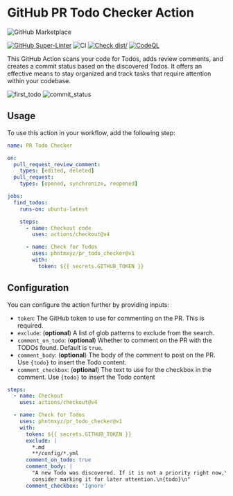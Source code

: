 # GitHub PR Todo Checker Action

![GitHub Marketplace](https://img.shields.io/badge/Marketplace-TODO%20Finder%20Action-blue?logo=github)

[![GitHub Super-Linter](https://github.com/phntmxyz/pr_todo_checker/actions/workflows/linter.yml/badge.svg)](https://github.com/super-linter/super-linter)
![CI](https://github.com/phntmxyz/pr_todo_checker/actions/workflows/ci.yml/badge.svg)
[![Check dist/](https://github.com/phntmxyz/pr_todo_checker/actions/workflows/check-dist.yml/badge.svg)](https://github.com/phntmxyz/pr_todo_checker/actions/workflows/check-dist.yml)
[![CodeQL](https://github.com/phntmxyz/pr_todo_checker/actions/workflows/codeql-analysis.yml/badge.svg)](https://github.com/phntmxyz/pr_todo_checker/actions/workflows/codeql-analysis.yml)

This GitHub Action scans your code for Todos, adds review comments, and creates
a commit status based on the discovered Todos. It offers an effective means to
stay organized and track tasks that require attention within your codebase.

![first_todo](https://github.com/phntmxyz/pr_todo_checker/assets/16827156/282fd59b-7be2-4210-ad47-845c910420c7)
![commit_status](https://github.com/phntmxyz/pr_todo_checker/assets/16827156/dcdf289d-3cd8-4d36-8a40-3520bbfe4122)

## Usage

To use this action in your workflow, add the following step:

```yaml
name: PR Todo Checker

on:
  pull_request_review_comment:
    types: [edited, deleted]
  pull_request:
    types: [opened, synchronize, reopened]

jobs:
  find_todos:
    runs-on: ubuntu-latest

    steps:
      - name: Checkout code
        uses: actions/checkout@v4

      - name: Check for Todos
        uses: phntmxyz/pr_todo_checker@v1
        with:
          token: ${{ secrets.GITHUB_TOKEN }}
```

## Configuration

You can configure the action further by providing inputs:

- `token`: The GitHub token to use for commenting on the PR. This is required.
- `exclude`: (**optional**) A list of glob patterns to exclude from the search.
- `comment_on_todo`: (**optional**) Whether to comment on the PR with the TODOs
  found. Default is `true`.
- `comment_body`: (**optional**) The body of the comment to post on the PR. Use
  `{todo}` to insert the Todo content.
- `comment_checkbox`: (**optional**) The text to use for the checkbox in the
  comment. Use `{todo}` to insert the Todo content

```yaml
steps:
  - name: Checkout
    uses: actions/checkout@v4

  - name: Check for Todos
    uses: phntmxyz/pr_todo_checker@v1
    with:
      token: ${{ secrets.GITHUB_TOKEN }}
      exclude: |
        *.md
        **/config/*.yml
      comment_on_todo: true
      comment_body: |
        "A new Todo was discovered. If it is not a priority right now,\
        consider marking it for later attention.\n{todo}\n"
      comment_checkbox: 'Ignore'
```
